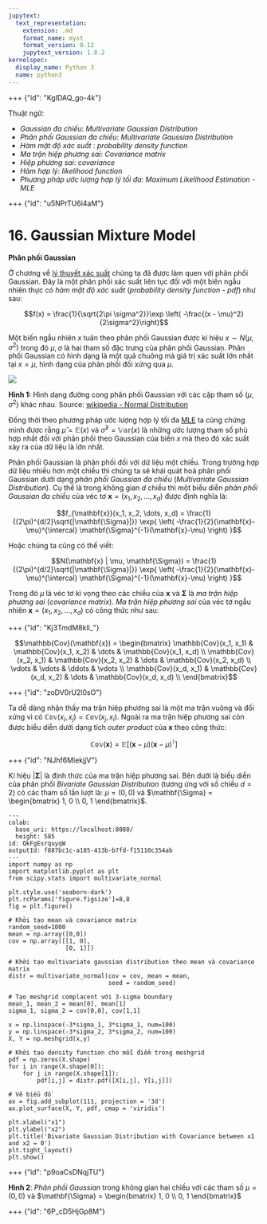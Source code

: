 ```yaml
---
jupytext:
  text_representation:
    extension: .md
    format_name: myst
    format_version: 0.12
    jupytext_version: 1.8.2
kernelspec:
  display_name: Python 3
  name: python3
---
```


+++ {"id": "KgIDAQ_go-4k"}

Thuật ngữ:

* _Gaussian đa chiều_: _Multivariate Gaussian Distribution_
* _Phân phối Gaussian đa chiều_: _Multivariate Gaussian Distribution_
* _Hàm mật độ xác suất_ : _probability density function_
* _Ma trận hiệp phương sai_: _Covariance matrix_
* _Hiệp phương sai_: _covariance_
* _Hàm hợp lý_: _likelihood function_
* _Phương pháp ước lượng hợp lý tối đa_: _Maximum Likelihood Estimation - MLE_

+++ {"id": "u5NPrTU6i4aM"}

# 16. Gaussian Mixture Model

**Phân phối Gaussian**

Ở chương về [lý thuyết xác suất](https://phamdinhkhanh.github.io/deepai-book/ch_probability/appendix_probability.html#phan-phoi-chuan-gaussian-distribution) chúng ta đã được làm quen với phân phối Gaussian. Đây là một phân phối xác suất liên tục đối với một biến ngẫu nhiên thực có _hàm mật độ xác suất_ (_probability density function - pdf_) như sau:

$$f(x) = \frac{1}{\sqrt{2\pi \sigma^2}}\exp \left( -\frac{(x - \mu)^2}{2\sigma^2}\right)$$

Một biến ngẫu nhiên $x$ tuân theo phân phối Gaussian được kí hiệu $x \sim N(\mu, \sigma^2)$ trong đó $\mu, \sigma$ là hai tham số đặc trưng của phân phối Gaussian. Phân phối Gaussian có hình dạng là một quả chuông mà giá trị xác suất lớn nhất tại $x = \mu$, hình dạng của phân phối đối xứng qua $\mu$.

![](https://imgur.com/S9IB3XM.png)

**Hình 1:** Hình dạng đường cong phân phối Gaussian với các cặp tham số $(\mu, \sigma^2)$ khác nhau. Source: [wikipedia - Normal Distribution](https://en.wikipedia.org/wiki/Normal_distribution)

Đồng thời theo phương pháp ước lượng hợp lý tối đa [MLE](https://phamdinhkhanh.github.io/deepai-book/ch_ml/NaiveBayes.html#) ta cũng chứng minh được rằng $\hat{\mu} = \mathbb{E}(x)$ và $\hat{\sigma}^2 = \mathbb{Var}(x)$ là những ước lượng tham số phù hợp nhất đối với phân phối theo Gaussian của biến $x$ mà theo đó xác suất xảy ra của dữ liệu là lớn nhất.


Phân phối Gaussian là phân phối đối với dữ liệu một chiều. Trong trường hợp dữ liệu nhiều hơn một chiều thì chúng ta sẽ khái quát hoá phân phối Gaussian dưới dạng _phân phối Gaussian đa chiều_ (_Multivariate Gaussian Distribution_). Cụ thể là trong không gian $d$ chiều thì một biểu diễn _phân phối Gaussian đa chiều_ của véc tơ $\mathbf{x} = (x_1, x_2, \dots, x_d)$ được định nghĩa là:

$$f_{\mathbf{x}}(x_1, x_2, \dots, x_d) = \frac{1}{(2\pi)^{d/2}\sqrt{|\mathbf{\Sigma}|}} \exp{ \left( -\frac{1}{2}(\mathbf{x}-\mu)^{\intercal} \mathbf{\Sigma}^{-1}(\mathbf{x}-\mu) \right) }$$

Hoặc chúng ta cũng có thể viết:

$$N(\mathbf{x} | \mu, \mathbf{\Sigma}) = \frac{1}{(2\pi)^{d/2}\sqrt{|\mathbf{\Sigma}|}} \exp{ \left( -\frac{1}{2}(\mathbf{x}-\mu)^{\intercal} \mathbf{\Sigma}^{-1}(\mathbf{x}-\mu) \right) }$$

Trong đó $\mu$ là véc tơ kì vọng theo các chiều của $\mathbf{x}$ và $\mathbf{\Sigma}$ là _ma trận hiệp phương sai_ (_covariance matrix_). _Ma trận hiệp phương sai_ của véc tơ ngẫu nhiên $\mathbf{x} = (x_1, x_2, \dots, x_d)$ có công thức như sau:







+++ {"id": "Kj3TmdM8kll_"}

$$\mathbb{Cov}(\mathbf{x}) = \begin{bmatrix}
\mathbb{Cov}(x_1, x_1) & \mathbb{Cov}(x_1, x_2) & \dots & \mathbb{Cov}(x_1, x_d) \\
\mathbb{Cov}(x_2, x_1) & \mathbb{Cov}(x_2, x_2) & \dots & \mathbb{Cov}(x_2, x_d) \\
\vdots & \vdots & \ddots & \vdots \\
\mathbb{Cov}(x_d, x_1) & \mathbb{Cov}(x_d, x_2) & \dots & \mathbb{Cov}(x_d, x_d) \\
\end{bmatrix}$$

+++ {"id": "zoDV0rU2l0sO"}

Ta dễ dàng nhận thấy ma trận hiệp phương sai là một ma trận vuông và đối xứng vì có $\mathbb{Cov}(x_i, x_j) = \mathbb{Cov}(x_j, x_i)$. Ngoài ra ma trận hiệp phương sai còn được biểu diễn dưới dạng tích _outer product_ của $\mathbf{x}$ theo công thức:

$$\mathbb{Cov}(\mathbf{x}) = \mathbb{E}[(\mathbf{x}-\mu)(\mathbf{x}-\mu)^{\intercal}]$$

+++ {"id": "NJhf6MiekjjV"}

Kí hiệu $|\mathbf{\Sigma}|$ là định thức của ma trận hiệp phương sai. Bên dưới là biểu diễn của phân phối _Bivariate Gaussian Distribution_ (tương ứng với số chiều $d=2$) có các tham số lần lượt là: $\mu = (0, 0)$ và $\mathbf{\Sigma} = \begin{bmatrix} 1, 0 \\ 0, 1 \end{bmatrix}$.

```{code-cell}
---
colab:
  base_uri: https://localhost:8080/
  height: 585
id: QkFgEsrquyqW
outputId: f887bc1c-a185-413b-b7fd-f15110c354ab
---
import numpy as np
import matplotlib.pyplot as plt
from scipy.stats import multivariate_normal
 
plt.style.use('seaborn-dark')
plt.rcParams['figure.figsize']=8,8
fig = plt.figure()

# Khởi tạo mean và covariance matrix
random_seed=1000
mean = np.array([0,0])
cov = np.array([[1, 0], 
                [0, 1]])

# Khởi tạo multivariate gaussian distribution theo mean và covariance matrix
distr = multivariate_normal(cov = cov, mean = mean,
                            seed = random_seed)
  
# Tạo meshgrid complacent với 3-sigma boundary
mean_1, mean_2 = mean[0], mean[1]
sigma_1, sigma_2 = cov[0,0], cov[1,1]
  
x = np.linspace(-3*sigma_1, 3*sigma_1, num=100)
y = np.linspace(-3*sigma_2, 3*sigma_2, num=100)
X, Y = np.meshgrid(x,y)
  
# Khởi tạo density function cho mỗi điểm trong meshgrid
pdf = np.zeros(X.shape)
for i in range(X.shape[0]):
    for j in range(X.shape[1]):
        pdf[i,j] = distr.pdf([X[i,j], Y[i,j]])
  
# Vẽ biểu đồ
ax = fig.add_subplot(111, projection = '3d')
ax.plot_surface(X, Y, pdf, cmap = 'viridis')

plt.xlabel("x1")
plt.ylabel("x2")
plt.title('Bivariate Gaussian Distribution with Covariance between x1 and x2 = 0') 
plt.tight_layout()
plt.show()
```

+++ {"id": "p9oaCsDNqjTU"}

**Hình 2**: _Phân phối Gaussian_ trong không gian hai chiều với các tham số $\mu = (0, 0)$ và $\mathbf{\Sigma} = \begin{bmatrix} 1, 0 \\ 0, 1 \end{bmatrix}$

+++ {"id": "6P_cD5HjGp8M"}
